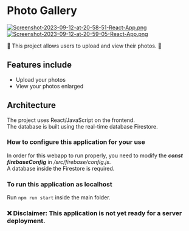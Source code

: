 # Photo Gallery

[![Screenshot-2023-09-12-at-20-58-51-React-App.png](https://i.postimg.cc/9Qjtwp4g/Screenshot-2023-09-12-at-20-58-51-React-App.png)](https://postimg.cc/0bcJL707)
[![Screenshot-2023-09-12-at-20-59-05-React-App.png](https://i.postimg.cc/sxh7vQ3R/Screenshot-2023-09-12-at-20-59-05-React-App.png)](https://postimg.cc/q6pzF7tm)

🎉 This project allows users to upload and view their photos. 🎉

## Features include

- Upload your photos
- View your photos enlarged

## Architecture

The project uses React/JavaScript on the frontend.  
The database is built using the real-time database Firestore.

### How to configure this application for your use
In order for this webapp to run properly, you need to modify the <em><strong>const firebaseConfig</strong></em> in <em>/src/firebase/config.js</em>.  
A database inside the Firestore is required.

### To run this application as localhost
Run `npm run start` inside the main folder.

### ❌ Disclaimer: This application is not yet ready for a server deployment.
